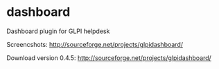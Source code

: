 dashboard
=========

Dashboard plugin for GLPI helpdesk

Screencshots: http://sourceforge.net/projects/glpidashboard/

Download version 0.4.5: http://sourceforge.net/projects/glpidashboard/
